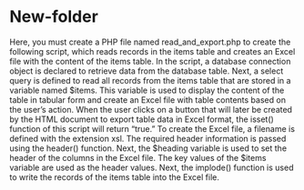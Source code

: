 # New-folder 
Here, you must create a PHP file named read_and_export.php to create the following script, 
which reads records in the items table and creates an Excel file with the content of the items table. 
In the script, a database connection object is declared to retrieve data from the database table. Next, a select query is defined 
to read all records from the items table that are stored in a variable named $items. 
This variable is used to display the content of the table in tabular form and create an Excel file with table contents based on the user’s action. When the user 
clicks on a button that will later be created by the HTML document to export table data in Excel format, the isset() function of this script 
will return “true.” To create the Excel file, a filename is defined with the extension xsl. 
The required header information is passed using the header() function. Next, the $heading variable is used to set the header of the columns in the Excel file. 
The key values of the $items variable are used as the header values. Next, the implode() function is used to write the records of the items table 
into the Excel file.
